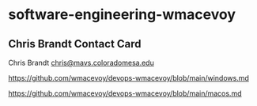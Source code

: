 # software-engineering-wmacevoy


## Chris Brandt Contact Card

Chris Brandt
chris@mavs.coloradomesa.edu

https://github.com/wmacevoy/devops-wmacevoy/blob/main/windows.md

https://github.com/wmacevoy/devops-wmacevoy/blob/main/macos.md
